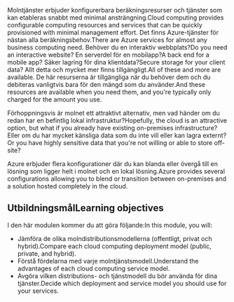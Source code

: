 <span data-ttu-id="626c5-101">Molntjänster erbjuder konfigurerbara beräkningsresurser och tjänster som kan etableras snabbt med minimal ansträngning.</span><span class="sxs-lookup"><span data-stu-id="626c5-101">Cloud computing provides configurable computing resources and services that can be quickly provisioned with minimal management effort.</span></span> <span data-ttu-id="626c5-102">Det finns Azure-tjänster för nästan alla beräkningsbehov.</span><span class="sxs-lookup"><span data-stu-id="626c5-102">There are Azure services for almost any business computing need.</span></span> <span data-ttu-id="626c5-103">Behöver du en interaktiv webbplats?</span><span class="sxs-lookup"><span data-stu-id="626c5-103">Do you need an interactive website?</span></span> <span data-ttu-id="626c5-104">En serverdel för en mobilapp?</span><span class="sxs-lookup"><span data-stu-id="626c5-104">A back end for a mobile app?</span></span> <span data-ttu-id="626c5-105">Säker lagring för dina klientdata?</span><span class="sxs-lookup"><span data-stu-id="626c5-105">Secure storage for your client data?</span></span> <span data-ttu-id="626c5-106">Allt detta och mycket mer finns tillgängligt.</span><span class="sxs-lookup"><span data-stu-id="626c5-106">All of these and more are available.</span></span> <span data-ttu-id="626c5-107">De här resurserna är tillgängliga när du behöver dem och du debiteras vanligtvis bara för den mängd som du använder.</span><span class="sxs-lookup"><span data-stu-id="626c5-107">And these resources are available when you need them, and you're typically only charged for the amount you use.</span></span>

<span data-ttu-id="626c5-108">Förhoppningsvis är molnet ett attraktivt alternativ, men vad händer om du redan har en befintlig lokal infrastruktur?</span><span class="sxs-lookup"><span data-stu-id="626c5-108">Hopefully, the cloud is an attractive option, but what if you already have existing on-premises infrastructure?</span></span> <span data-ttu-id="626c5-109">Eller om du har mycket känsliga data som du inte vill eller kan lagra externt?</span><span class="sxs-lookup"><span data-stu-id="626c5-109">Or you have highly sensitive data that you're not willing or able to store off-site?</span></span>

<span data-ttu-id="626c5-110">Azure erbjuder flera konfigurationer där du kan blanda eller övergå till en lösning som ligger helt i molnet och en lokal lösning.</span><span class="sxs-lookup"><span data-stu-id="626c5-110">Azure provides several configurations allowing you to blend or transition between on-premises and a solution hosted completely in the cloud.</span></span>

## <a name="learning-objectives"></a><span data-ttu-id="626c5-111">Utbildningsmål</span><span class="sxs-lookup"><span data-stu-id="626c5-111">Learning objectives</span></span>

<span data-ttu-id="626c5-112">I den här modulen kommer du att göra följande:</span><span class="sxs-lookup"><span data-stu-id="626c5-112">In this module, you will:</span></span>

- <span data-ttu-id="626c5-113">Jämföra de olika molndistributionsmodellerna (offentligt, privat och hybrid).</span><span class="sxs-lookup"><span data-stu-id="626c5-113">Compare each cloud computing deployment model (public, private, and hybrid).</span></span>
- <span data-ttu-id="626c5-114">Förstå fördelarna med varje molntjänstsmodell.</span><span class="sxs-lookup"><span data-stu-id="626c5-114">Understand the advantages of each cloud computing service model.</span></span>
- <span data-ttu-id="626c5-115">Avgöra vilken distributions- och tjänstmodell du bör använda för dina tjänster.</span><span class="sxs-lookup"><span data-stu-id="626c5-115">Decide which deployment and service model you should use for your services.</span></span>

